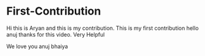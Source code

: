 # First-Contribution
Hi this is Aryan and this is my contribution.
This is my first contribution
hello anuj thanks for this video. Very Helpful

We love you anuj bhaiya
